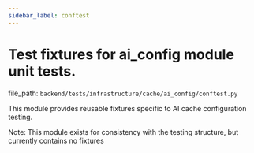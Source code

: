 ```yaml
---
sidebar_label: conftest
---
```


# Test fixtures for ai_config module unit tests.

  file_path: `backend/tests/infrastructure/cache/ai_config/conftest.py`

This module provides reusable fixtures specific to AI cache configuration testing.

Note: This module exists for consistency with the testing structure,
but currently contains no fixtures
